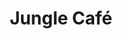 ---
layout: info
type: Premium
title: Jungle Café
section: café
logo: jungle_cafe
ratings: $$
phone:
email:
address:
description: Situated in the heart of town opposite the old French embassy. Make sure you check their lunch specials board for only 1000vt
---